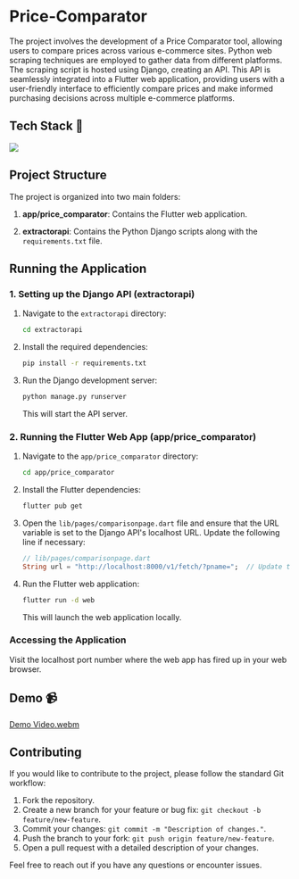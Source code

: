 # Price-Comparator
The project involves the development of a Price Comparator tool, allowing users to compare prices across various e-commerce sites. Python web scraping techniques are employed to gather data from different platforms. The scraping script is hosted using Django, creating an API. This API is seamlessly integrated into a Flutter web application, providing users with a user-friendly interface to efficiently compare prices and make informed purchasing decisions across multiple e-commerce platforms.

## Tech Stack 📎

<div>
  <img src="https://skillicons.dev/icons?i=flutter,dart,python,django"/>  
</div>

## Project Structure

The project is organized into two main folders:

1. **app/price_comparator**: Contains the Flutter web application.

2. **extractorapi**: Contains the Python Django scripts along with the `requirements.txt` file.

## Running the Application

### 1. Setting up the Django API (extractorapi)

1. Navigate to the `extractorapi` directory:

    ```bash
    cd extractorapi
    ```

2. Install the required dependencies:

    ```bash
    pip install -r requirements.txt
    ```

3. Run the Django development server:

    ```bash
    python manage.py runserver
    ```

   This will start the API server.

### 2. Running the Flutter Web App (app/price_comparator)

1. Navigate to the `app/price_comparator` directory:

    ```bash
    cd app/price_comparator
    ```

2. Install the Flutter dependencies:

    ```bash
    flutter pub get
    ```

3. Open the `lib/pages/comparisonpage.dart` file and ensure that the URL variable is set to the Django API's localhost URL. Update the following line if necessary:

    ```dart
    // lib/pages/comparisonpage.dart
    String url = "http://localhost:8000/v1/fetch/?pname=";  // Update the localhost port as needed
    ```

4. Run the Flutter web application:

    ```bash
    flutter run -d web
    ```

   This will launch the web application locally.

### Accessing the Application

Visit the localhost port number where the web app has fired up in your web browser.

## Demo 📹

[Demo Video.webm](https://github.com/Aaditya1612/Price-Comparator/assets/83654180/5dadd07f-83bc-4830-9ab4-81609a390248)

## Contributing

If you would like to contribute to the project, please follow the standard Git workflow:

1. Fork the repository.
2. Create a new branch for your feature or bug fix: `git checkout -b feature/new-feature`.
3. Commit your changes: `git commit -m "Description of changes."`.
4. Push the branch to your fork: `git push origin feature/new-feature`.
5. Open a pull request with a detailed description of your changes.

Feel free to reach out if you have any questions or encounter issues.


